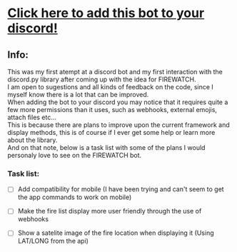 # [Click here to add this bot to your discord!](https://discord.com/api/oauth2/authorize?client_id=999712607227359274&permissions=140123827264&scope=bot%20applications.commands)

## Info:
This was my first atempt at a discord bot and my first interaction with the discord.py library after coming up with the idea for FIREWATCH.  
I am open to sugestions and all kinds of feedback on the code, since I myself know there is a lot that can be improved.  
When adding the bot to your discord you may notice that it requires quite a few more permissions than it uses, such as webhooks, external emojis, attach files etc...  
This is because there are plans to improve upon the current framework and display methods, this is of course if I ever get some help or learn more about the library.  
And on that note, below is a task list with some of the plans I would personaly love to see on the FIREWATCH bot.  

### Task list:

- [ ] Add compatibility for mobile (I have been trying and can't seem to get the app commands to work on mobile)
- [ ] Make the fire list display more user friendly through the use of webhooks
- [ ] Show a satelite image of the fire location when displaying it (Using LAT/LONG from the api)




